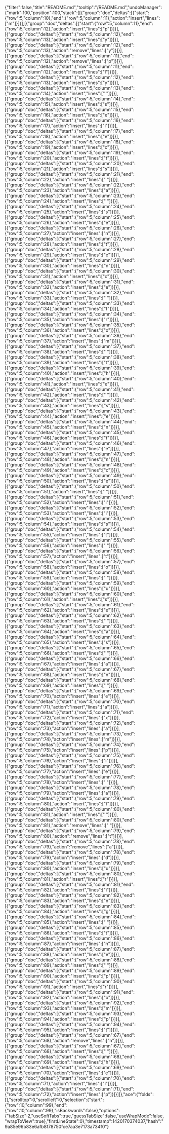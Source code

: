 {"filter":false,"title":"README.md","tooltip":"/README.md","undoManager":{"mark":100,"position":100,"stack":[[{"group":"doc","deltas":[{"start":{"row":5,"column":10},"end":{"row":5,"column":11},"action":"insert","lines":["m"]}]}],[{"group":"doc","deltas":[{"start":{"row":5,"column":11},"end":{"row":5,"column":12},"action":"insert","lines":["p"]}]}],[{"group":"doc","deltas":[{"start":{"row":5,"column":12},"end":{"row":5,"column":13},"action":"insert","lines":["y"]}]}],[{"group":"doc","deltas":[{"start":{"row":5,"column":12},"end":{"row":5,"column":13},"action":"remove","lines":["y"]}]}],[{"group":"doc","deltas":[{"start":{"row":5,"column":11},"end":{"row":5,"column":12},"action":"remove","lines":["p"]}]}],[{"group":"doc","deltas":[{"start":{"row":5,"column":11},"end":{"row":5,"column":12},"action":"insert","lines":["l"]}]}],[{"group":"doc","deltas":[{"start":{"row":5,"column":12},"end":{"row":5,"column":13},"action":"insert","lines":["y"]}]}],[{"group":"doc","deltas":[{"start":{"row":5,"column":13},"end":{"row":5,"column":14},"action":"insert","lines":[" "]}]}],[{"group":"doc","deltas":[{"start":{"row":5,"column":14},"end":{"row":5,"column":15},"action":"insert","lines":["s"]}]}],[{"group":"doc","deltas":[{"start":{"row":5,"column":15},"end":{"row":5,"column":16},"action":"insert","lines":["e"]}]}],[{"group":"doc","deltas":[{"start":{"row":5,"column":16},"end":{"row":5,"column":17},"action":"insert","lines":["l"]}]}],[{"group":"doc","deltas":[{"start":{"row":5,"column":17},"end":{"row":5,"column":18},"action":"insert","lines":["e"]}]}],[{"group":"doc","deltas":[{"start":{"row":5,"column":18},"end":{"row":5,"column":19},"action":"insert","lines":["c"]}]}],[{"group":"doc","deltas":[{"start":{"row":5,"column":19},"end":{"row":5,"column":20},"action":"insert","lines":["t"]}]}],[{"group":"doc","deltas":[{"start":{"row":5,"column":20},"end":{"row":5,"column":21},"action":"insert","lines":["s"]}]}],[{"group":"doc","deltas":[{"start":{"row":5,"column":21},"end":{"row":5,"column":22},"action":"insert","lines":[" "]}]}],[{"group":"doc","deltas":[{"start":{"row":5,"column":22},"end":{"row":5,"column":23},"action":"insert","lines":["a"]}]}],[{"group":"doc","deltas":[{"start":{"row":5,"column":23},"end":{"row":5,"column":24},"action":"insert","lines":[" "]}]}],[{"group":"doc","deltas":[{"start":{"row":5,"column":24},"end":{"row":5,"column":25},"action":"insert","lines":["s"]}]}],[{"group":"doc","deltas":[{"start":{"row":5,"column":25},"end":{"row":5,"column":26},"action":"insert","lines":["e"]}]}],[{"group":"doc","deltas":[{"start":{"row":5,"column":26},"end":{"row":5,"column":27},"action":"insert","lines":["n"]}]}],[{"group":"doc","deltas":[{"start":{"row":5,"column":27},"end":{"row":5,"column":28},"action":"insert","lines":["t"]}]}],[{"group":"doc","deltas":[{"start":{"row":5,"column":28},"end":{"row":5,"column":29},"action":"insert","lines":["e"]}]}],[{"group":"doc","deltas":[{"start":{"row":5,"column":29},"end":{"row":5,"column":30},"action":"insert","lines":["n"]}]}],[{"group":"doc","deltas":[{"start":{"row":5,"column":30},"end":{"row":5,"column":31},"action":"insert","lines":["c"]}]}],[{"group":"doc","deltas":[{"start":{"row":5,"column":31},"end":{"row":5,"column":32},"action":"insert","lines":["e"]}]}],[{"group":"doc","deltas":[{"start":{"row":5,"column":32},"end":{"row":5,"column":33},"action":"insert","lines":[" "]}]}],[{"group":"doc","deltas":[{"start":{"row":5,"column":33},"end":{"row":5,"column":34},"action":"insert","lines":["f"]}]}],[{"group":"doc","deltas":[{"start":{"row":5,"column":34},"end":{"row":5,"column":35},"action":"insert","lines":["r"]}]}],[{"group":"doc","deltas":[{"start":{"row":5,"column":35},"end":{"row":5,"column":36},"action":"insert","lines":["o"]}]}],[{"group":"doc","deltas":[{"start":{"row":5,"column":36},"end":{"row":5,"column":37},"action":"insert","lines":["m"]}]}],[{"group":"doc","deltas":[{"start":{"row":5,"column":37},"end":{"row":5,"column":38},"action":"insert","lines":[" "]}]}],[{"group":"doc","deltas":[{"start":{"row":5,"column":38},"end":{"row":5,"column":39},"action":"insert","lines":["t"]}]}],[{"group":"doc","deltas":[{"start":{"row":5,"column":39},"end":{"row":5,"column":40},"action":"insert","lines":["h"]}]}],[{"group":"doc","deltas":[{"start":{"row":5,"column":40},"end":{"row":5,"column":41},"action":"insert","lines":["e"]}]}],[{"group":"doc","deltas":[{"start":{"row":5,"column":41},"end":{"row":5,"column":42},"action":"insert","lines":[" "]}]}],[{"group":"doc","deltas":[{"start":{"row":5,"column":42},"end":{"row":5,"column":43},"action":"insert","lines":["s"]}]}],[{"group":"doc","deltas":[{"start":{"row":5,"column":43},"end":{"row":5,"column":44},"action":"insert","lines":["e"]}]}],[{"group":"doc","deltas":[{"start":{"row":5,"column":44},"end":{"row":5,"column":45},"action":"insert","lines":["n"]}]}],[{"group":"doc","deltas":[{"start":{"row":5,"column":45},"end":{"row":5,"column":46},"action":"insert","lines":["t"]}]}],[{"group":"doc","deltas":[{"start":{"row":5,"column":46},"end":{"row":5,"column":47},"action":"insert","lines":["e"]}]}],[{"group":"doc","deltas":[{"start":{"row":5,"column":47},"end":{"row":5,"column":48},"action":"insert","lines":["n"]}]}],[{"group":"doc","deltas":[{"start":{"row":5,"column":48},"end":{"row":5,"column":49},"action":"insert","lines":["c"]}]}],[{"group":"doc","deltas":[{"start":{"row":5,"column":49},"end":{"row":5,"column":50},"action":"insert","lines":["e"]}]}],[{"group":"doc","deltas":[{"start":{"row":5,"column":50},"end":{"row":5,"column":51},"action":"insert","lines":[" "]}]}],[{"group":"doc","deltas":[{"start":{"row":5,"column":51},"end":{"row":5,"column":52},"action":"insert","lines":["l"]}]}],[{"group":"doc","deltas":[{"start":{"row":5,"column":52},"end":{"row":5,"column":53},"action":"insert","lines":["i"]}]}],[{"group":"doc","deltas":[{"start":{"row":5,"column":53},"end":{"row":5,"column":54},"action":"insert","lines":["s"]}]}],[{"group":"doc","deltas":[{"start":{"row":5,"column":54},"end":{"row":5,"column":55},"action":"insert","lines":["t"]}]}],[{"group":"doc","deltas":[{"start":{"row":5,"column":55},"end":{"row":5,"column":56},"action":"insert","lines":[" "]}]}],[{"group":"doc","deltas":[{"start":{"row":5,"column":56},"end":{"row":5,"column":57},"action":"insert","lines":["t"]}]}],[{"group":"doc","deltas":[{"start":{"row":5,"column":57},"end":{"row":5,"column":58},"action":"insert","lines":["o"]}]}],[{"group":"doc","deltas":[{"start":{"row":5,"column":58},"end":{"row":5,"column":59},"action":"insert","lines":[" "]}]}],[{"group":"doc","deltas":[{"start":{"row":5,"column":59},"end":{"row":5,"column":60},"action":"insert","lines":["u"]}]}],[{"group":"doc","deltas":[{"start":{"row":5,"column":60},"end":{"row":5,"column":61},"action":"insert","lines":["s"]}]}],[{"group":"doc","deltas":[{"start":{"row":5,"column":61},"end":{"row":5,"column":62},"action":"insert","lines":["e"]}]}],[{"group":"doc","deltas":[{"start":{"row":5,"column":62},"end":{"row":5,"column":63},"action":"insert","lines":[" "]}]}],[{"group":"doc","deltas":[{"start":{"row":5,"column":63},"end":{"row":5,"column":64},"action":"insert","lines":["a"]}]}],[{"group":"doc","deltas":[{"start":{"row":5,"column":64},"end":{"row":5,"column":65},"action":"insert","lines":["s"]}]}],[{"group":"doc","deltas":[{"start":{"row":5,"column":65},"end":{"row":5,"column":66},"action":"insert","lines":[" "]}]}],[{"group":"doc","deltas":[{"start":{"row":5,"column":66},"end":{"row":5,"column":67},"action":"insert","lines":["a"]}]}],[{"group":"doc","deltas":[{"start":{"row":5,"column":67},"end":{"row":5,"column":68},"action":"insert","lines":["n"]}]}],[{"group":"doc","deltas":[{"start":{"row":5,"column":68},"end":{"row":5,"column":69},"action":"insert","lines":[" "]}]}],[{"group":"doc","deltas":[{"start":{"row":5,"column":69},"end":{"row":5,"column":70},"action":"insert","lines":["e"]}]}],[{"group":"doc","deltas":[{"start":{"row":5,"column":70},"end":{"row":5,"column":71},"action":"insert","lines":["a"]}]}],[{"group":"doc","deltas":[{"start":{"row":5,"column":71},"end":{"row":5,"column":72},"action":"insert","lines":["x"]}]}],[{"group":"doc","deltas":[{"start":{"row":5,"column":72},"end":{"row":5,"column":73},"action":"insert","lines":["a"]}]}],[{"group":"doc","deltas":[{"start":{"row":5,"column":73},"end":{"row":5,"column":74},"action":"insert","lines":["m"]}]}],[{"group":"doc","deltas":[{"start":{"row":5,"column":74},"end":{"row":5,"column":75},"action":"insert","lines":["p"]}]}],[{"group":"doc","deltas":[{"start":{"row":5,"column":75},"end":{"row":5,"column":76},"action":"insert","lines":["l"]}]}],[{"group":"doc","deltas":[{"start":{"row":5,"column":76},"end":{"row":5,"column":77},"action":"insert","lines":["e"]}]}],[{"group":"doc","deltas":[{"start":{"row":5,"column":77},"end":{"row":5,"column":78},"action":"insert","lines":[" "]}]}],[{"group":"doc","deltas":[{"start":{"row":5,"column":78},"end":{"row":5,"column":79},"action":"insert","lines":["a"]}]}],[{"group":"doc","deltas":[{"start":{"row":5,"column":79},"end":{"row":5,"column":80},"action":"insert","lines":["t"]}]}],[{"group":"doc","deltas":[{"start":{"row":5,"column":80},"end":{"row":5,"column":81},"action":"insert","lines":[" "]}]}],[{"group":"doc","deltas":[{"start":{"row":5,"column":80},"end":{"row":5,"column":81},"action":"remove","lines":[" "]}]}],[{"group":"doc","deltas":[{"start":{"row":5,"column":79},"end":{"row":5,"column":80},"action":"remove","lines":["t"]}]}],[{"group":"doc","deltas":[{"start":{"row":5,"column":78},"end":{"row":5,"column":79},"action":"remove","lines":["a"]}]}],[{"group":"doc","deltas":[{"start":{"row":5,"column":78},"end":{"row":5,"column":79},"action":"insert","lines":["d"]}]}],[{"group":"doc","deltas":[{"start":{"row":5,"column":79},"end":{"row":5,"column":80},"action":"insert","lines":["u"]}]}],[{"group":"doc","deltas":[{"start":{"row":5,"column":80},"end":{"row":5,"column":81},"action":"insert","lines":["r"]}]}],[{"group":"doc","deltas":[{"start":{"row":5,"column":81},"end":{"row":5,"column":82},"action":"insert","lines":["i"]}]}],[{"group":"doc","deltas":[{"start":{"row":5,"column":82},"end":{"row":5,"column":83},"action":"insert","lines":["n"]}]}],[{"group":"doc","deltas":[{"start":{"row":5,"column":83},"end":{"row":5,"column":84},"action":"insert","lines":["g"]}]}],[{"group":"doc","deltas":[{"start":{"row":5,"column":84},"end":{"row":5,"column":85},"action":"insert","lines":[" "]}]}],[{"group":"doc","deltas":[{"start":{"row":5,"column":85},"end":{"row":5,"column":86},"action":"insert","lines":["t"]}]}],[{"group":"doc","deltas":[{"start":{"row":5,"column":86},"end":{"row":5,"column":87},"action":"insert","lines":["h"]}]}],[{"group":"doc","deltas":[{"start":{"row":5,"column":87},"end":{"row":5,"column":88},"action":"insert","lines":["e"]}]}],[{"group":"doc","deltas":[{"start":{"row":5,"column":88},"end":{"row":5,"column":89},"action":"insert","lines":[" "]}]}],[{"group":"doc","deltas":[{"start":{"row":5,"column":89},"end":{"row":5,"column":90},"action":"insert","lines":["p"]}]}],[{"group":"doc","deltas":[{"start":{"row":5,"column":90},"end":{"row":5,"column":91},"action":"insert","lines":["r"]}]}],[{"group":"doc","deltas":[{"start":{"row":5,"column":91},"end":{"row":5,"column":92},"action":"insert","lines":["o"]}]}],[{"group":"doc","deltas":[{"start":{"row":5,"column":92},"end":{"row":5,"column":93},"action":"insert","lines":["m"]}]}],[{"group":"doc","deltas":[{"start":{"row":5,"column":93},"end":{"row":5,"column":94},"action":"insert","lines":["p"]}]}],[{"group":"doc","deltas":[{"start":{"row":5,"column":94},"end":{"row":5,"column":95},"action":"insert","lines":["t"]}]}],[{"group":"doc","deltas":[{"start":{"row":5,"column":67},"end":{"row":5,"column":68},"action":"remove","lines":["n"]}]}],[{"group":"doc","deltas":[{"start":{"row":5,"column":67},"end":{"row":5,"column":68},"action":"insert","lines":[" "]}]}],[{"group":"doc","deltas":[{"start":{"row":5,"column":68},"end":{"row":5,"column":69},"action":"insert","lines":["h"]}]}],[{"group":"doc","deltas":[{"start":{"row":5,"column":69},"end":{"row":5,"column":70},"action":"insert","lines":["e"]}]}],[{"group":"doc","deltas":[{"start":{"row":5,"column":70},"end":{"row":5,"column":71},"action":"insert","lines":["l"]}]}],[{"group":"doc","deltas":[{"start":{"row":5,"column":71},"end":{"row":5,"column":72},"action":"insert","lines":["p"]}]}]]},"ace":{"folds":[],"scrolltop":0,"scrollleft":0,"selection":{"start":{"row":10,"column":99},"end":{"row":10,"column":99},"isBackwards":false},"options":{"tabSize":2,"useSoftTabs":true,"guessTabSize":false,"useWrapMode":false,"wrapToView":true},"firstLineState":0},"timestamp":1420170374037,"hash":"9a85e96b83e6afb8f78750fce7aa3e7173a734f0"}